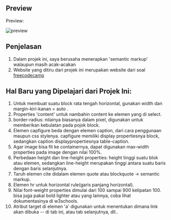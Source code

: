 ## Preview
Preview:

![preview](./images/preview1.gif)

## Penjelasan 
1. Dalam projek ini, saya berusaha menerapkan 'semantic markup' walaupun masih acak-acakan
2. Website yang ditiru dari projek ini merupakan website dari soal [freecodecamp](https://s.codepen.io/freeCodeCamp/pen/NNvBQW)

## Hal Baru yang Dipelajari dari Projek Ini:
1. Untuk membuat suatu block rata tengah horizontal, gunakan width dan margin-kiri-kanan = auto .
2. Properties 'content' untuk nambahin content ke elemen yang di select.
3. border-radius: nilainya biasanya dalam pixel, digunakan untuk memberikan kebulatan pada pojok block.
4. Elemen capfigure beda dengan elemen caption, dari cara penggunaan maupun css stylenya. capfigure memiliki display propertiesnya block, sedangkan caption displaypropertiesnya table-caption.
5. Agar image bisa fit ke containernya, dapat digunakan max-width properties pada image dengan nilai 100%.
6. Perbedaan height dan line-height properties: height tinggi suatu blok atau elemen, sedangkan line-height merupakan tinggi antara suatu baris dengan baris selanjutnya. 
7. Taruh elemen cite didalam elemen quote atau blockquote -> semantic markup.
8. Elemen hr untuk horizontal rule(garis panjang horizontal).
9. Nilai font-weight properties dimulai dari 100 sampai 900 kelipatan 100. bisa juga pakai bold lighter atau yang lainnya, coba lihat dokumentasinya di w3schools.
10. Atribut target di elemen 'a' digunakan untuk menentukan dimana link akan dibuka -- di tab ini, atau tab selanjutnya, dll..